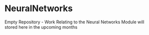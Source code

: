 # NeuralNetworks
Empty Repository - Work Relating to the Neural Networks Module will stored here in the upcoming months
